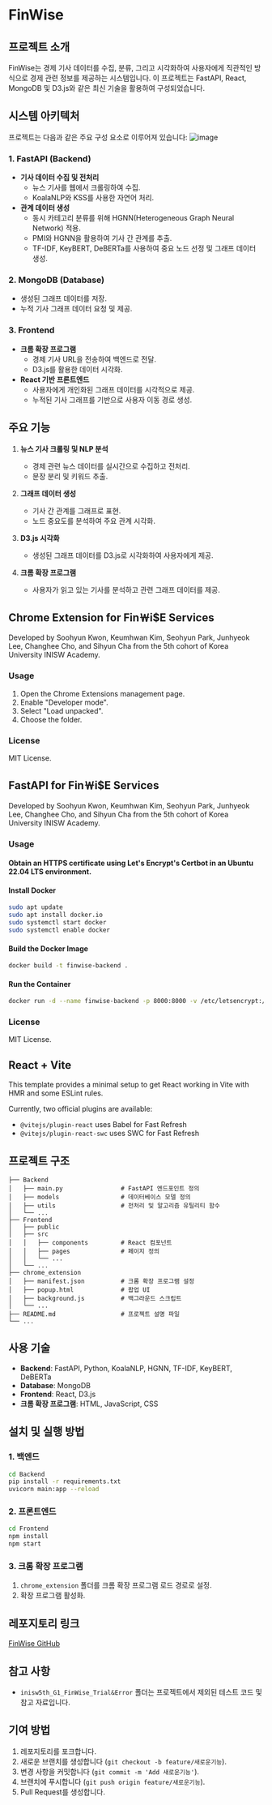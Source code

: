 # FinWise

## 프로젝트 소개
FinWise는 경제 기사 데이터를 수집, 분류, 그리고 시각화하여 사용자에게 직관적인 방식으로 경제 관련 정보를 제공하는 시스템입니다. 이 프로젝트는 FastAPI, React, MongoDB 및 D3.js와 같은 최신 기술을 활용하여 구성되었습니다.

## 시스템 아키텍처
프로젝트는 다음과 같은 주요 구성 요소로 이루어져 있습니다:
![image](https://github.com/user-attachments/assets/9b572a30-b690-4fa9-971e-f1e32d4e581e)


### 1. **FastAPI (Backend)**
- **기사 데이터 수집 및 전처리**
  - 뉴스 기사를 웹에서 크롤링하여 수집.
  - KoalaNLP와 KSS를 사용한 자연어 처리.
- **관계 데이터 생성**
  - 동시 카테고리 분류를 위해 HGNN(Heterogeneous Graph Neural Network) 적용.
  - PMI와 HGNN을 활용하여 기사 간 관계를 추출.
  - TF-IDF, KeyBERT, DeBERTa를 사용하여 중요 노드 선정 및 그래프 데이터 생성.

### 2. **MongoDB (Database)**
- 생성된 그래프 데이터를 저장.
- 누적 기사 그래프 데이터 요청 및 제공.

### 3. **Frontend**
- **크롬 확장 프로그램**
  - 경제 기사 URL을 전송하여 백엔드로 전달.
  - D3.js를 활용한 데이터 시각화.
- **React 기반 프론트엔드**
  - 사용자에게 개인화된 그래프 데이터를 시각적으로 제공.
  - 누적된 기사 그래프를 기반으로 사용자 이동 경로 생성.

## 주요 기능
1. **뉴스 기사 크롤링 및 NLP 분석**
   - 경제 관련 뉴스 데이터를 실시간으로 수집하고 전처리.
   - 문장 분리 및 키워드 추출.

2. **그래프 데이터 생성**
   - 기사 간 관계를 그래프로 표현.
   - 노드 중요도를 분석하여 주요 관계 시각화.

3. **D3.js 시각화**
   - 생성된 그래프 데이터를 D3.js로 시각화하여 사용자에게 제공.

4. **크롬 확장 프로그램**
   - 사용자가 읽고 있는 기사를 분석하고 관련 그래프 데이터를 제공.

## Chrome Extension for Fin￦i$E Services

Developed by Soohyun Kwon, Keumhwan Kim, Seohyun Park, Junhyeok Lee, Changhee Cho, and Sihyun Cha from the 5th cohort of Korea University INISW Academy.

### Usage
1. Open the Chrome Extensions management page.
2. Enable "Developer mode".
3. Select "Load unpacked".
4. Choose the folder.

### License
MIT License.

## FastAPI for Fin￦i$E Services

Developed by Soohyun Kwon, Keumhwan Kim, Seohyun Park, Junhyeok Lee, Changhee Cho, and Sihyun Cha from the 5th cohort of Korea University INISW Academy.

### Usage
#### Obtain an HTTPS certificate using Let's Encrypt's Certbot in an Ubuntu 22.04 LTS environment.

#### Install Docker
```bash
sudo apt update
sudo apt install docker.io
sudo systemctl start docker
sudo systemctl enable docker
```

#### Build the Docker Image
```bash
docker build -t finwise-backend .
```

#### Run the Container
```bash
docker run -d --name finwise-backend -p 8000:8000 -v /etc/letsencrypt:/etc/letsencrypt finwise-backend
```

### License
MIT License.

## React + Vite

This template provides a minimal setup to get React working in Vite with HMR and some ESLint rules.

Currently, two official plugins are available:

- `@vitejs/plugin-react` uses Babel for Fast Refresh
- `@vitejs/plugin-react-swc` uses SWC for Fast Refresh

## 프로젝트 구조
```
├── Backend
│   ├── main.py                # FastAPI 엔드포인트 정의
│   ├── models                 # 데이터베이스 모델 정의
│   ├── utils                  # 전처리 및 알고리즘 유틸리티 함수
│   └── ...
├── Frontend
│   ├── public
│   ├── src
│   │   ├── components         # React 컴포넌트
│   │   ├── pages              # 페이지 정의
│   │   └── ...
│   └── ...
├── chrome_extension
│   ├── manifest.json          # 크롬 확장 프로그램 설정
│   ├── popup.html             # 팝업 UI
│   ├── background.js          # 백그라운드 스크립트
│   └── ...
├── README.md                  # 프로젝트 설명 파일
└── ...
```

## 사용 기술
- **Backend**: FastAPI, Python, KoalaNLP, HGNN, TF-IDF, KeyBERT, DeBERTa
- **Database**: MongoDB
- **Frontend**: React, D3.js
- **크롬 확장 프로그램**: HTML, JavaScript, CSS

## 설치 및 실행 방법

### 1. 백엔드
```bash
cd Backend
pip install -r requirements.txt
uvicorn main:app --reload
```

### 2. 프론트엔드
```bash
cd Frontend
npm install
npm start
```

### 3. 크롬 확장 프로그램
1. `chrome_extension` 폴더를 크롬 확장 프로그램 로드 경로로 설정.
2. 확장 프로그램 활성화.

## 레포지토리 링크
[FinWise GitHub](https://github.com/csihyeon9/KU_INISW_5th_G1_FinWise)

## 참고 사항
- `inisw5th_G1_FinWise_Trial&Error` 폴더는 프로젝트에서 제외된 테스트 코드 및 참고 자료입니다.

## 기여 방법
1. 레포지토리를 포크합니다.
2. 새로운 브랜치를 생성합니다 (`git checkout -b feature/새로운기능`).
3. 변경 사항을 커밋합니다 (`git commit -m 'Add 새로운기능'`).
4. 브랜치에 푸시합니다 (`git push origin feature/새로운기능`).
5. Pull Request를 생성합니다.
